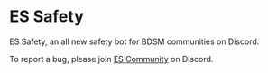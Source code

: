 # ES Safety
ES Safety, an all new safety bot for BDSM communities on Discord.

To report a bug, please join [ES Community](https://discord.gg/AW3zH2hXFh) on Discord.

